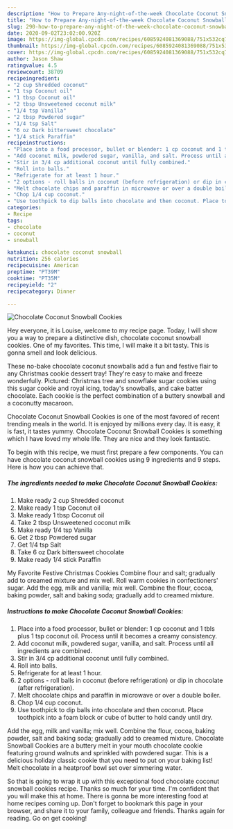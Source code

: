 ```yaml
---
description: "How to Prepare Any-night-of-the-week Chocolate Coconut Snowball Cookies"
title: "How to Prepare Any-night-of-the-week Chocolate Coconut Snowball Cookies"
slug: 290-how-to-prepare-any-night-of-the-week-chocolate-coconut-snowball-cookies
date: 2020-09-02T23:02:00.920Z
image: https://img-global.cpcdn.com/recipes/6085924081369088/751x532cq70/chocolate-coconut-snowball-cookies-recipe-main-photo.jpg
thumbnail: https://img-global.cpcdn.com/recipes/6085924081369088/751x532cq70/chocolate-coconut-snowball-cookies-recipe-main-photo.jpg
cover: https://img-global.cpcdn.com/recipes/6085924081369088/751x532cq70/chocolate-coconut-snowball-cookies-recipe-main-photo.jpg
author: Jason Shaw
ratingvalue: 4.5
reviewcount: 38709
recipeingredient:
- "2 cup Shredded coconut"
- "1 tsp Coconut oil"
- "1 tbsp Coconut oil"
- "2 tbsp Unsweetened coconut milk"
- "1/4 tsp Vanilla"
- "2 tbsp Powdered sugar"
- "1/4 tsp Salt"
- "6 oz Dark bittersweet chocolate"
- "1/4 stick Paraffin"
recipeinstructions:
- "Place into a food processor, bullet or blender: 1 cp coconut and 1 tbls plus 1 tsp coconut oil. Process until it becomes a creamy consistency."
- "Add coconut milk, powdered sugar, vanilla, and salt. Process until all ingredients are combined."
- "Stir in 3/4 cp additional coconut until fully combined."
- "Roll into balls."
- "Refrigerate for at least 1 hour."
- "2 options - roll balls in coconut (before refrigeration) or dip in chocolate (after refrigeration)."
- "Melt chocolate chips and paraffin in microwave or over a double boiler."
- "Chop 1/4 cup coconut."
- "Use toothpick to dip balls into chocolate and then coconut. Place toothpick into a foam block or cube of butter to hold candy until dry."
categories:
- Recipe
tags:
- chocolate
- coconut
- snowball

katakunci: chocolate coconut snowball 
nutrition: 256 calories
recipecuisine: American
preptime: "PT39M"
cooktime: "PT35M"
recipeyield: "2"
recipecategory: Dinner

---
```



![Chocolate Coconut Snowball Cookies](https://img-global.cpcdn.com/recipes/6085924081369088/751x532cq70/chocolate-coconut-snowball-cookies-recipe-main-photo.jpg)

Hey everyone, it is Louise, welcome to my recipe page. Today, I will show you a way to prepare a distinctive dish, chocolate coconut snowball cookies. One of my favorites. This time, I will make it a bit tasty. This is gonna smell and look delicious.

These no-bake chocolate coconut snowballs add a fun and festive flair to any Christmas cookie dessert tray! They&#39;re easy to make and freeze wonderfully. Pictured: Christmas tree and snowflake sugar cookies using this sugar cookie and royal icing, today&#39;s snowballs, and cake batter chocolate. Each cookie is the perfect combination of a buttery snowball and a coconutty macaroon.

Chocolate Coconut Snowball Cookies is one of the most favored of recent trending meals in the world. It is enjoyed by millions every day. It is easy, it is fast, it tastes yummy. Chocolate Coconut Snowball Cookies is something which I have loved my whole life. They are nice and they look fantastic.


To begin with this recipe, we must first prepare a few components. You can have chocolate coconut snowball cookies using 9 ingredients and 9 steps. Here is how you can achieve that.

<!--inarticleads1-->

##### The ingredients needed to make Chocolate Coconut Snowball Cookies:

1. Make ready 2 cup Shredded coconut
1. Make ready 1 tsp Coconut oil
1. Make ready 1 tbsp Coconut oil
1. Take 2 tbsp Unsweetened coconut milk
1. Make ready 1/4 tsp Vanilla
1. Get 2 tbsp Powdered sugar
1. Get 1/4 tsp Salt
1. Take 6 oz Dark bittersweet chocolate
1. Make ready 1/4 stick Paraffin


My Favorite Festive Christmas Cookies Combine flour and salt; gradually add to creamed mixture and mix well. Roll warm cookies in confectioners&#39; sugar. Add the egg, milk and vanilla; mix well. Combine the flour, cocoa, baking powder, salt and baking soda; gradually add to creamed mixture. 

<!--inarticleads2-->

##### Instructions to make Chocolate Coconut Snowball Cookies:

1. Place into a food processor, bullet or blender: 1 cp coconut and 1 tbls plus 1 tsp coconut oil. Process until it becomes a creamy consistency.
1. Add coconut milk, powdered sugar, vanilla, and salt. Process until all ingredients are combined.
1. Stir in 3/4 cp additional coconut until fully combined.
1. Roll into balls.
1. Refrigerate for at least 1 hour.
1. 2 options - roll balls in coconut (before refrigeration) or dip in chocolate (after refrigeration).
1. Melt chocolate chips and paraffin in microwave or over a double boiler.
1. Chop 1/4 cup coconut.
1. Use toothpick to dip balls into chocolate and then coconut. Place toothpick into a foam block or cube of butter to hold candy until dry.


Add the egg, milk and vanilla; mix well. Combine the flour, cocoa, baking powder, salt and baking soda; gradually add to creamed mixture. Chocolate Snowball Cookies are a buttery melt in your mouth chocolate cookie featuring ground walnuts and sprinkled with powdered sugar. This is a delicious holiday classic cookie that you need to put on your baking list! Melt chocolate in a heatproof bowl set over simmering water. 

So that is going to wrap it up with this exceptional food chocolate coconut snowball cookies recipe. Thanks so much for your time. I'm confident that you will make this at home. There is gonna be more interesting food at home recipes coming up. Don't forget to bookmark this page in your browser, and share it to your family, colleague and friends. Thanks again for reading. Go on get cooking!
